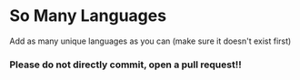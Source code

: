# So Many Languages

Add as many unique languages as you can (make sure it doesn't exist first)

### Please do not directly commit, open a pull request!!
